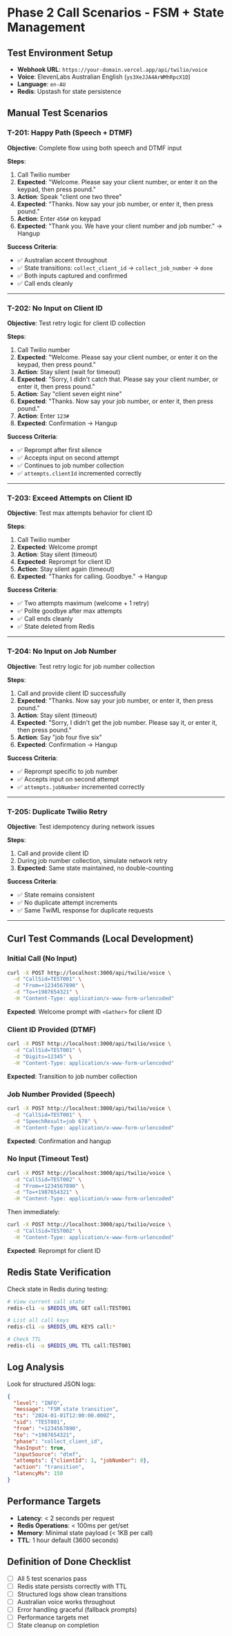 # Phase 2 Call Scenarios - FSM + State Management

## Test Environment Setup

- **Webhook URL**: `https://your-domain.vercel.app/api/twilio/voice`
- **Voice**: ElevenLabs Australian English (`ys3XeJJA4ArWMhRpcX1D`)
- **Language**: `en-AU`
- **Redis**: Upstash for state persistence

## Manual Test Scenarios

### T-201: Happy Path (Speech + DTMF)
**Objective**: Complete flow using both speech and DTMF input

**Steps**:
1. Call Twilio number
2. **Expected**: "Welcome. Please say your client number, or enter it on the keypad, then press pound."
3. **Action**: Speak "client one two three"
4. **Expected**: "Thanks. Now say your job number, or enter it, then press pound."
5. **Action**: Enter `456#` on keypad
6. **Expected**: "Thank you. We have your client number and job number." → Hangup

**Success Criteria**:
- ✅ Australian accent throughout
- ✅ State transitions: `collect_client_id` → `collect_job_number` → `done`
- ✅ Both inputs captured and confirmed
- ✅ Call ends cleanly

---

### T-202: No Input on Client ID
**Objective**: Test retry logic for client ID collection

**Steps**:
1. Call Twilio number
2. **Expected**: "Welcome. Please say your client number, or enter it on the keypad, then press pound."
3. **Action**: Stay silent (wait for timeout)
4. **Expected**: "Sorry, I didn't catch that. Please say your client number, or enter it, then press pound."
5. **Action**: Say "client seven eight nine"
6. **Expected**: "Thanks. Now say your job number, or enter it, then press pound."
7. **Action**: Enter `123#`
8. **Expected**: Confirmation → Hangup

**Success Criteria**:
- ✅ Reprompt after first silence
- ✅ Accepts input on second attempt
- ✅ Continues to job number collection
- ✅ `attempts.clientId` incremented correctly

---

### T-203: Exceed Attempts on Client ID
**Objective**: Test max attempts behavior for client ID

**Steps**:
1. Call Twilio number
2. **Expected**: Welcome prompt
3. **Action**: Stay silent (timeout)
4. **Expected**: Reprompt for client ID
5. **Action**: Stay silent again (timeout)
6. **Expected**: "Thanks for calling. Goodbye." → Hangup

**Success Criteria**:
- ✅ Two attempts maximum (welcome + 1 retry)
- ✅ Polite goodbye after max attempts
- ✅ Call ends cleanly
- ✅ State deleted from Redis

---

### T-204: No Input on Job Number
**Objective**: Test retry logic for job number collection

**Steps**:
1. Call and provide client ID successfully
2. **Expected**: "Thanks. Now say your job number, or enter it, then press pound."
3. **Action**: Stay silent (timeout)
4. **Expected**: "Sorry, I didn't get the job number. Please say it, or enter it, then press pound."
5. **Action**: Say "job four five six"
6. **Expected**: Confirmation → Hangup

**Success Criteria**:
- ✅ Reprompt specific to job number
- ✅ Accepts input on second attempt
- ✅ `attempts.jobNumber` incremented correctly

---

### T-205: Duplicate Twilio Retry
**Objective**: Test idempotency during network issues

**Steps**:
1. Call and provide client ID
2. During job number collection, simulate network retry
3. **Expected**: Same state maintained, no double-counting

**Success Criteria**:
- ✅ State remains consistent
- ✅ No duplicate attempt increments
- ✅ Same TwiML response for duplicate requests

---

## Curl Test Commands (Local Development)

### Initial Call (No Input)
```bash
curl -X POST http://localhost:3000/api/twilio/voice \
  -d "CallSid=TEST001" \
  -d "From=+1234567890" \
  -d "To=+1987654321" \
  -H "Content-Type: application/x-www-form-urlencoded"
```
**Expected**: Welcome prompt with `<Gather>` for client ID

### Client ID Provided (DTMF)
```bash
curl -X POST http://localhost:3000/api/twilio/voice \
  -d "CallSid=TEST001" \
  -d "Digits=12345" \
  -H "Content-Type: application/x-www-form-urlencoded"
```
**Expected**: Transition to job number collection

### Job Number Provided (Speech)
```bash
curl -X POST http://localhost:3000/api/twilio/voice \
  -d "CallSid=TEST001" \
  -d "SpeechResult=job 678" \
  -H "Content-Type: application/x-www-form-urlencoded"
```
**Expected**: Confirmation and hangup

### No Input (Timeout Test)
```bash
curl -X POST http://localhost:3000/api/twilio/voice \
  -d "CallSid=TEST002" \
  -d "From=+1234567890" \
  -d "To=+1987654321" \
  -H "Content-Type: application/x-www-form-urlencoded"
```
Then immediately:
```bash
curl -X POST http://localhost:3000/api/twilio/voice \
  -d "CallSid=TEST002" \
  -H "Content-Type: application/x-www-form-urlencoded"
```
**Expected**: Reprompt for client ID

## Redis State Verification

Check state in Redis during testing:
```bash
# View current call state
redis-cli -u $REDIS_URL GET call:TEST001

# List all call keys
redis-cli -u $REDIS_URL KEYS call:*

# Check TTL
redis-cli -u $REDIS_URL TTL call:TEST001
```

## Log Analysis

Look for structured JSON logs:
```json
{
  "level": "INFO",
  "message": "FSM state transition",
  "ts": "2024-01-01T12:00:00.000Z",
  "sid": "TEST001",
  "from": "+1234567890",
  "to": "+1987654321",
  "phase": "collect_client_id",
  "hasInput": true,
  "inputSource": "dtmf",
  "attempts": {"clientId": 1, "jobNumber": 0},
  "action": "transition",
  "latencyMs": 150
}
```

## Performance Targets

- **Latency**: < 2 seconds per request
- **Redis Operations**: < 100ms per get/set
- **Memory**: Minimal state payload (< 1KB per call)
- **TTL**: 1 hour default (3600 seconds)

## Definition of Done Checklist

- [ ] All 5 test scenarios pass
- [ ] Redis state persists correctly with TTL
- [ ] Structured logs show clean transitions
- [ ] Australian voice works throughout
- [ ] Error handling graceful (fallback prompts)
- [ ] Performance targets met
- [ ] State cleanup on completion
